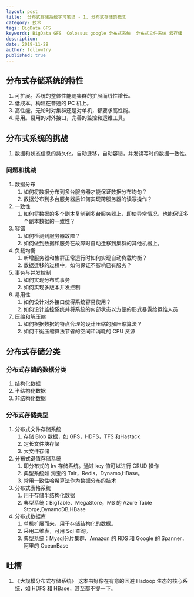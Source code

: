 ```yaml
---
layout: post
title:  分布式存储系统学习笔记 - 1. 分布式存储的概念
category: 技术
tags: BigData GFS
keywords: BigData GFS  Colossus google 分布式系统  分布式文件系统 云存储
description: 
date: 2019-11-29
author: followtry
published: true
---
```



## 分布式存储系统的特性

1. 可扩展。系统的整体性能随集群的扩展而线性增长。
2. 低成本。构建在普通的 PC 机上。
3. 高性能。无论时对集群还是对单机，都要求高性能。
4. 易用。易用的对外接口，完善的监控和运维工具。

## 分布式系统的挑战

1. 数据和状态信息的持久化。自动迁移，自动容错，并发读写时的数据一致性。

### 问题和挑战

1. 数据分布
   1. 如何将数据分布到多台服务器才能保证数据分布均匀？
   2. 数据分布到多台服务器后如何实现跨服务器的读写操作？
2. 一致性
   1. 如何将数据的多个副本复制到多台服务器上，即使异常情况，也能保证多个副本数据的一致性？
3. 容错
   1. 如何检测到服务器故障？
   2. 如何做到数据和服务在故障时自动迁移到集群的其他机器上。
4. 负载均衡
   1. 新增服务器和集群正常运行时如何实现自动负载均衡？
   2. 数据迁移的过程中，如何保证不影响已有服务？
5. 事务与并发控制
   1. 如何实现分布式事务
   2. 如何实现多版本并发控制
6. 易用性
   1. 如何设计对外接口使得系统容易使用？
   2. 如何设计监控系统并将系统的内部状态以方便的形式暴露给运维人员
7. 压缩和解压缩
   1. 如何根据数据的特点合理的设计压缩的解压缩算法？
   2. 如何平衡压缩算法节省的空间和消耗的 CPU 资源


## 分布式存储分类

### 分布式存储的数据分类

1. 结构化数据
2. 半结构化数据
3. 非结构化数据


### 分布式存储类型

1. 分布式文件存储系统
   1. 存储 Blob 数据，如 GFS，HDFS，TFS 和Hastack
   2. 定长文件块存储
   3. 大文件存储
2. 分布式键值存储系统
   1. 即分布式的 kv 存储系统。通过 key 值可以进行 CRUD 操作
   2. 典型系统如 淘宝的 Tair，Redis，Dynamo,HBase。
   3. 常用一致性哈希算法作为数据分布的技术
3. 分布式表格系统
   1. 用于存储半结构化数据
   2. 典型系统：BigTable、MegaStore，MS 的 Azure Table Storge,DynamoDB,HBase
4. 分布式数据库
   1. 单机扩展而来，用于存储结构化的数据。
   2. 采用二维表，可用 Sql 查询。
   3. 典型系统：Mysql分片集群、Amazon 的 RDS 和 Google 的 Spanner，阿里的 OceanBase


## 吐槽

1. 《大规模分布式存储系统》 这本书好像在有意的回避 Hadoop 生态的核心系统，如 HDFS 和 HBase，甚至都不提一下。